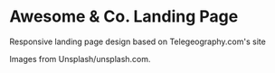 # Awesome & Co. Landing Page

Responsive landing page design based on Telegeography.com's site

Images from Unsplash/unsplash.com.

